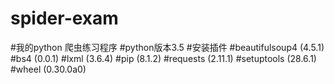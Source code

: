 # spider-exam

#我的python 爬虫练习程序
#python版本3.5
#安装插件
#beautifulsoup4 (4.5.1)
#bs4 (0.0.1)
#lxml (3.6.4)
#pip (8.1.2)
#requests (2.11.1)
#setuptools (28.6.1)
#wheel (0.30.0a0)
